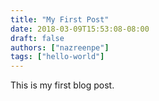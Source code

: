 ```yaml
---
title: "My First Post"
date: 2018-03-09T15:53:08-08:00
draft: false
authors: ["nazreenpe"]
tags: ["hello-world"]
---
```


This is my first blog post.
